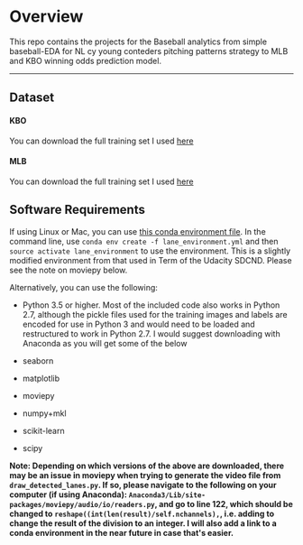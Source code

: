 
# Overview

This repo contains the projects for the Baseball analytics from simple baseball-EDA for NL cy young conteders pitching patterns strategy to MLB and KBO winning odds prediction model.

---




## Dataset
#### KBO
You can download the full training set  I used [here](https://www.koreabaseball.com)  

#### MLB
You can download the full training set  I used [here](https://www.mlb.mlb.com/stats)  


## Software Requirements
If using Linux or Mac, you can use [this conda environment file](lane_environment.yml). In the command line, use `conda env create -f lane_environment.yml` and then `source activate lane_environment` to use the environment. This is a slightly modified environment from that used in Term of the Udacity SDCND. Please see the note on moviepy below.

Alternatively, you can use the following:
* Python 3.5 or higher. Most of the included code also works in Python 2.7, although the pickle files used for the training images and labels are encoded for use in Python 3 and would need to be loaded and restructured to work in Python 2.7. I would suggest downloading with Anaconda as you will get some of the below

* seaborn
* matplotlib
* moviepy
* numpy+mkl
* scikit-learn
* scipy

**Note: Depending on which versions of the above are downloaded, there may be an issue in moviepy when trying to generate the video file from `draw_detected_lanes.py`. If so, please navigate to the following on your computer (if using Anaconda): `Anaconda3/Lib/site-packages/moviepy/audio/io/readers.py`, and go to line 122, which should be changed to `reshape((int(len(result)/self.nchannels),`, i.e. adding to change the result of the division to an integer. I will also add a link to a conda environment in the near future in case that's easier.**
